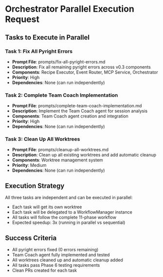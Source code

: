 # Orchestrator Parallel Execution Request

## Tasks to Execute in Parallel

### Task 1: Fix All Pyright Errors
- **Prompt File**: prompts/fix-all-pyright-errors.md
- **Description**: Fix all remaining pyright errors across v0.3 components
- **Components**: Recipe Executor, Event Router, MCP Service, Orchestrator
- **Priority**: High
- **Dependencies**: None (can run independently)

### Task 2: Complete Team Coach Implementation
- **Prompt File**: prompts/complete-team-coach-implementation.md
- **Description**: Implement the Team Coach agent for session analysis
- **Components**: Team Coach agent creation and integration
- **Priority**: High
- **Dependencies**: None (can run independently)

### Task 3: Clean Up All Worktrees
- **Prompt File**: prompts/cleanup-all-worktrees.md
- **Description**: Clean up all existing worktrees and add automatic cleanup
- **Components**: Worktree management system
- **Priority**: Medium
- **Dependencies**: None (can run independently)

## Execution Strategy

All three tasks are independent and can be executed in parallel:
- Each task will get its own worktree
- Each task will be delegated to a WorkflowManager instance
- All tasks will follow the complete 11-phase workflow
- Expected speedup: 3x (running in parallel vs sequential)

## Success Criteria

- All pyright errors fixed (0 errors remaining)
- Team Coach agent fully implemented and tested
- All worktrees cleaned up and automatic cleanup added
- All tasks pass Phase 6 testing requirements
- Clean PRs created for each task
